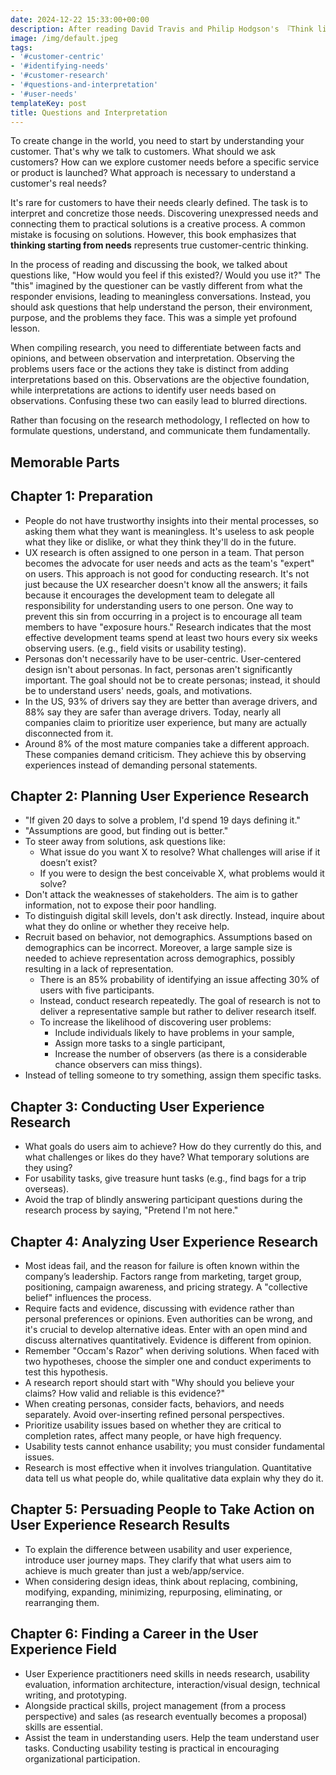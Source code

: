 ```yaml
---
date: 2024-12-22 15:33:00+00:00
description: After reading David Travis and Philip Hodgson's 『Think like a ux researcher』
image: /img/default.jpeg
tags:
- '#customer-centric'
- '#identifying-needs'
- '#customer-research'
- '#questions-and-interpretation'
- '#user-needs'
templateKey: post
title: Questions and Interpretation
---
```


To create change in the world, you need to start by understanding your customer. That's why we talk to customers. What should we ask customers? How can we explore customer needs before a specific service or product is launched? What approach is necessary to understand a customer's real needs? 

It's rare for customers to have their needs clearly defined. The task is to interpret and concretize those needs. Discovering unexpressed needs and connecting them to practical solutions is a creative process. A common mistake is focusing on solutions. However, this book emphasizes that **thinking starting from needs** represents true customer-centric thinking.

In the process of reading and discussing the book, we talked about questions like, "How would you feel if this existed?/ Would you use it?" The "this" imagined by the questioner can be vastly different from what the responder envisions, leading to meaningless conversations. Instead, you should ask questions that help understand the person, their environment, purpose, and the problems they face. This was a simple yet profound lesson.

When compiling research, you need to differentiate between facts and opinions, and between observation and interpretation. Observing the problems users face or the actions they take is distinct from adding interpretations based on this. Observations are the objective foundation, while interpretations are actions to identify user needs based on observations. Confusing these two can easily lead to blurred directions.

Rather than focusing on the research methodology, I reflected on how to formulate questions, understand, and communicate them fundamentally.

## Memorable Parts

## Chapter 1: Preparation
- People do not have trustworthy insights into their mental processes, so asking them what they want is meaningless. It's useless to ask people what they like or dislike, or what they think they'll do in the future.
- UX research is often assigned to one person in a team. That person becomes the advocate for user needs and acts as the team's "expert" on users. This approach is not good for conducting research. It's not just because the UX researcher doesn't know all the answers; it fails because it encourages the development team to delegate all responsibility for understanding users to one person. One way to prevent this sin from occurring in a project is to encourage all team members to have "exposure hours." Research indicates that the most effective development teams spend at least two hours every six weeks observing users. (e.g., field visits or usability testing).
- Personas don't necessarily have to be user-centric. User-centered design isn't about personas. In fact, personas aren't significantly important. The goal should not be to create personas; instead, it should be to understand users' needs, goals, and motivations.
- In the US, 93% of drivers say they are better than average drivers, and 88% say they are safer than average drivers. Today, nearly all companies claim to prioritize user experience, but many are actually disconnected from it.
- Around 8% of the most mature companies take a different approach. These companies demand criticism. They achieve this by observing experiences instead of demanding personal statements.

## Chapter 2: Planning User Experience Research
- "If given 20 days to solve a problem, I'd spend 19 days defining it."
- "Assumptions are good, but finding out is better."
- To steer away from solutions, ask questions like:
  - What issue do you want X to resolve? What challenges will arise if it doesn’t exist?
  - If you were to design the best conceivable X, what problems would it solve?
- Don't attack the weaknesses of stakeholders. The aim is to gather information, not to expose their poor handling.
- To distinguish digital skill levels, don't ask directly. Instead, inquire about what they do online or whether they receive help.
- Recruit based on behavior, not demographics. Assumptions based on demographics can be incorrect. Moreover, a large sample size is needed to achieve representation across demographics, possibly resulting in a lack of representation.
  - There is an 85% probability of identifying an issue affecting 30% of users with five participants.
  - Instead, conduct research repeatedly. The goal of research is not to deliver a representative sample but rather to deliver research itself.
  - To increase the likelihood of discovering user problems:
    - Include individuals likely to have problems in your sample,
    - Assign more tasks to a single participant,
    - Increase the number of observers (as there is a considerable chance observers can miss things).
- Instead of telling someone to try something, assign them specific tasks.

## Chapter 3: Conducting User Experience Research
- What goals do users aim to achieve? How do they currently do this, and what challenges or likes do they have? What temporary solutions are they using?
- For usability tasks, give treasure hunt tasks (e.g., find bags for a trip overseas).
- Avoid the trap of blindly answering participant questions during the research process by saying, "Pretend I'm not here."

## Chapter 4: Analyzing User Experience Research
- Most ideas fail, and the reason for failure is often known within the company’s leadership. Factors range from marketing, target group, positioning, campaign awareness, and pricing strategy. A "collective belief" influences the process.
- Require facts and evidence, discussing with evidence rather than personal preferences or opinions. Even authorities can be wrong, and it's crucial to develop alternative ideas. Enter with an open mind and discuss alternatives quantitatively. Evidence is different from opinion.
- Remember "Occam's Razor" when deriving solutions. When faced with two hypotheses, choose the simpler one and conduct experiments to test this hypothesis.
- A research report should start with "Why should you believe your claims? How valid and reliable is this evidence?"
- When creating personas, consider facts, behaviors, and needs separately. Avoid over-inserting refined personal perspectives.
- Prioritize usability issues based on whether they are critical to completion rates, affect many people, or have high frequency.
- Usability tests cannot enhance usability; you must consider fundamental issues.
- Research is most effective when it involves triangulation. Quantitative data tell us what people do, while qualitative data explain why they do it.

## Chapter 5: Persuading People to Take Action on User Experience Research Results
- To explain the difference between usability and user experience, introduce user journey maps. They clarify that what users aim to achieve is much greater than just a web/app/service.
- When considering design ideas, think about replacing, combining, modifying, expanding, minimizing, repurposing, eliminating, or rearranging them.

## Chapter 6: Finding a Career in the User Experience Field
- User Experience practitioners need skills in needs research, usability evaluation, information architecture, interaction/visual design, technical writing, and prototyping.
- Alongside practical skills, project management (from a process perspective) and sales (as research eventually becomes a proposal) skills are essential.
- Assist the team in understanding users. Help the team understand user tasks. Conducting usability testing is practical in encouraging organizational participation.